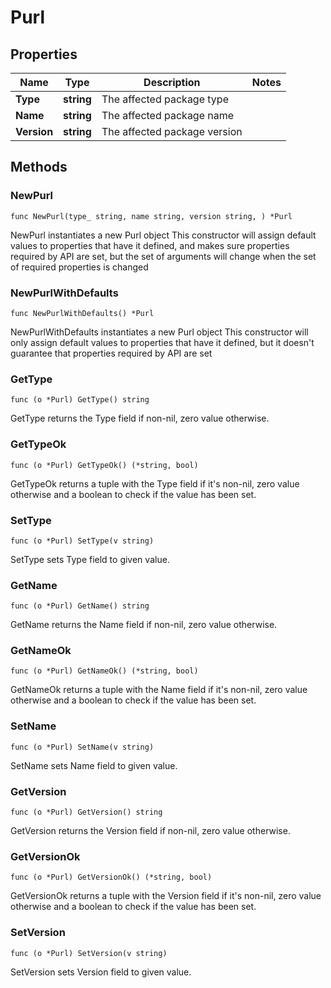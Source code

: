 # Purl

## Properties

|Name | Type | Description | Notes|
|------------ | ------------- | ------------- | -------------|
|**Type** | **string** | The affected package type | |
|**Name** | **string** | The affected package name | |
|**Version** | **string** | The affected package version | |

## Methods

### NewPurl

`func NewPurl(type_ string, name string, version string, ) *Purl`

NewPurl instantiates a new Purl object
This constructor will assign default values to properties that have it defined,
and makes sure properties required by API are set, but the set of arguments
will change when the set of required properties is changed

### NewPurlWithDefaults

`func NewPurlWithDefaults() *Purl`

NewPurlWithDefaults instantiates a new Purl object
This constructor will only assign default values to properties that have it defined,
but it doesn't guarantee that properties required by API are set

### GetType

`func (o *Purl) GetType() string`

GetType returns the Type field if non-nil, zero value otherwise.

### GetTypeOk

`func (o *Purl) GetTypeOk() (*string, bool)`

GetTypeOk returns a tuple with the Type field if it's non-nil, zero value otherwise
and a boolean to check if the value has been set.

### SetType

`func (o *Purl) SetType(v string)`

SetType sets Type field to given value.


### GetName

`func (o *Purl) GetName() string`

GetName returns the Name field if non-nil, zero value otherwise.

### GetNameOk

`func (o *Purl) GetNameOk() (*string, bool)`

GetNameOk returns a tuple with the Name field if it's non-nil, zero value otherwise
and a boolean to check if the value has been set.

### SetName

`func (o *Purl) SetName(v string)`

SetName sets Name field to given value.


### GetVersion

`func (o *Purl) GetVersion() string`

GetVersion returns the Version field if non-nil, zero value otherwise.

### GetVersionOk

`func (o *Purl) GetVersionOk() (*string, bool)`

GetVersionOk returns a tuple with the Version field if it's non-nil, zero value otherwise
and a boolean to check if the value has been set.

### SetVersion

`func (o *Purl) SetVersion(v string)`

SetVersion sets Version field to given value.



